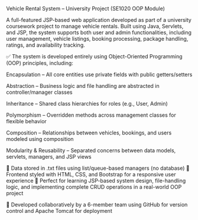 Vehicle Rental System – University Project (SE1020 OOP Module)


A full-featured JSP-based web application developed as part of a university coursework project to manage vehicle rentals. Built using Java, Servlets, and JSP, the system supports both user and admin functionalities, including user management, vehicle listings, booking processing, package handling, ratings, and availability tracking.

✅ The system is developed entirely using Object-Oriented Programming (OOP) principles, including:

Encapsulation – All core entities use private fields with public getters/setters

Abstraction – Business logic and file handling are abstracted in controller/manager classes

Inheritance – Shared class hierarchies for roles (e.g., User, Admin)

Polymorphism – Overridden methods across management classes for flexible behavior

Composition – Relationships between vehicles, bookings, and users modeled using composition

Modularity & Reusability – Separated concerns between data models, servlets, managers, and JSP views

📂 Data stored in .txt files using list/queue-based managers (no database)
🎨 Frontend styled with HTML, CSS, and Bootstrap for a responsive user experience
🧠 Perfect for learning JSP-based system design, file-handling logic, and implementing complete CRUD operations in a real-world OOP project

🔗 Developed collaboratively by a 6-member team using GitHub for version control and Apache Tomcat for deployment

